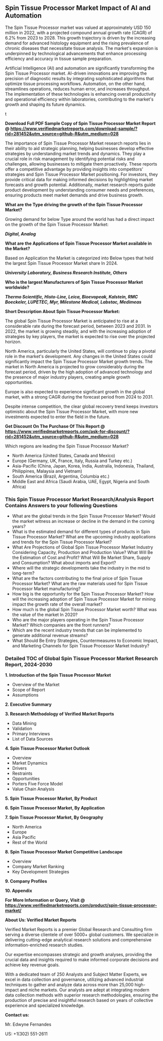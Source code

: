 <h2>Spin Tissue Processor Market Impact of AI and Automation</h2><p>The Spin Tissue Processor market was valued at approximately USD 150 million in 2022, with a projected compound annual growth rate (CAGR) of 6.2% from 2023 to 2028. This growth trajectory is driven by the increasing demand for advanced histology equipment and the rising prevalence of chronic diseases that necessitate tissue analysis. The market's expansion is underpinned by technological advancements that enhance processing efficiency and accuracy in tissue sample preparation.</p><p>Artificial Intelligence (AI) and automation are significantly transforming the Spin Tissue Processor market. AI-driven innovations are improving the precision of diagnostic results by integrating sophisticated algorithms that optimize tissue processing workflows. Automation, on the other hand, streamlines operations, reduces human error, and increases throughput. The implementation of these technologies is enhancing overall productivity and operational efficiency within laboratories, contributing to the market's growth and shaping its future dynamics.</p>t</p><p id="" class=""><strong>Download Full PDF Sample Copy of Spin Tissue Processor Market Report @ <a href="https://www.verifiedmarketreports.com/download-sample/?rid=281452&utm_source=github-R&utm_medium=028" target="_blank">https://www.verifiedmarketreports.com/download-sample/?rid=281452&utm_source=github-R&utm_medium=028</a></strong></p><p>The importance of&nbsp;Spin Tissue Processor Market research reports lies in their ability to aid strategic planning, helping businesses develop effective strategies by understanding market trends and dynamics. They play a crucial role in risk management by identifying potential risks and challenges, allowing businesses to mitigate them proactively. These reports offer a competitive advantage by providing insights into competitors' strategies and Spin Tissue Processor Market positioning. For investors, they provide critical data for making informed decisions by highlighting market forecasts and growth potential. Additionally, market research reports guide product development by understanding consumer needs and preferences, ensuring products meet market demands and drive business growth.</p><p><strong>What are the&nbsp;Type driving the growth of the Spin Tissue Processor Market?</strong></p><p id="" class="">Growing demand for below Type around the world has had a direct impact on the growth of the Spin Tissue Processor Market:</p><em><strong>Digital, Analog</strong></em></p><strong>What are the&nbsp;Applications&nbsp;of Spin Tissue Processor Market available in the Market?</strong></p><p id="" class="">Based on Application the Market is categorized into Below types that held the largest Spin Tissue Processor Market share In 2024.</p><em><strong>University Laboratory, Business Research Institute, Others</strong></em></p><strong>Who is the largest Manufacturers of Spin Tissue Processor Market worldwide?</strong></p><p><em><strong>Thermo Scientific, Histo-Line, Leica, Bioevopeak, Kalstein, RMC Boeckeler, LUPETEC, Myr, Milestone Medical, Labstac, Medimeas</strong></em></p><p id="" class=""><strong>Short Description About Spin Tissue Processor Market:</strong></p><p>The global Spin Tissue Processor Market is anticipated to rise at a considerable rate during the forecast period, between 2023 and 2031. In 2022, the market is growing steadily, and with the increasing adoption of strategies by key players, the market is expected to rise over the projected horizon.</p><p>North America, particularly the United States, will continue to play a pivotal role in the market's development. Any changes in the United States could significantly impact the Spin Tissue Processor Market growth trends. The market in North America is projected to grow considerably during the forecast period, driven by the high adoption of advanced technology and the presence of major industry players, creating ample growth opportunities.</p><p>Europe is also expected to experience significant growth in the global market, with a strong CAGR during the forecast period from 2024 to 2031.</p><p>Despite intense competition, the clear global recovery trend keeps investors optimistic about the Spin Tissue Processor Market, with more new investments expected to enter the field in the future.</p><p id="" class=""><strong>Get Discount On The Purchase Of This Report @ <a href="https://www.verifiedmarketreports.com/ask-for-discount/?rid=281452&utm_source=github-R&utm_medium=028" target="_blank">https://www.verifiedmarketreports.com/ask-for-discount/?rid=281452&utm_source=github-R&utm_medium=028</a></strong></p>Which regions are leading the Spin Tissue Processor Market?</p><ul><li>North America (United States, Canada and Mexico)</li><li>Europe (Germany, UK, France, Italy, Russia and Turkey etc.)</li><li>Asia-Pacific (China, Japan, Korea, India, Australia, Indonesia, Thailand, Philippines, Malaysia and Vietnam)</li><li>South America (Brazil, Argentina, Columbia etc.)</li><li>Middle East and Africa (Saudi Arabia, UAE, Egypt, Nigeria and South Africa)</li></ul><h3 id="" class="">This Spin Tissue Processor Market Research/Analysis Report Contains Answers to your following Questions</h3><ul><li>What are the global trends in the Spin Tissue Processor Market? Would the market witness an increase or decline in the demand in the coming years?</li><li>What is the estimated demand for different types of products in Spin Tissue Processor Market? What are the upcoming industry applications and trends for the Spin Tissue Processor Market?</li><li>What Are Projections of Global Spin Tissue Processor Market Industry Considering Capacity, Production and Production Value? What Will Be the Estimation of Cost and Profit? What Will Be Market Share, Supply and Consumption? What about imports and Export?</li><li>Where will the strategic developments take the industry in the mid to long-term?</li><li>What are the factors contributing to the final price of Spin Tissue Processor Market? What are the raw materials used for Spin Tissue Processor Market manufacturing?</li><li>How big is the opportunity for the Spin Tissue Processor Market? How will the increasing adoption of Spin Tissue Processor Market for mining impact the growth rate of the overall market?</li><li>How much is the global Spin Tissue Processor Market worth? What was the value of the market In 2020?</li><li>Who are the major players operating in the Spin Tissue Processor Market? Which companies are the front runners?</li><li>Which are the recent industry trends that can be implemented to generate additional revenue streams?</li><li>What Should Be Entry Strategies, Countermeasures to Economic Impact, and Marketing Channels for Spin Tissue Processor Market Industry?</li></ul><h3 id="" class="">Detailed TOC of Global Spin Tissue Processor Market Research Report, 2024-2030</h3><p id="" class=""><strong>1. Introduction of the Spin Tissue Processor Market</strong></p><ul><li>Overview of the Market</li><li>Scope of Report</li><li>Assumptions</li></ul><p id="" class=""><strong>2. Executive Summary</strong></p><p id="" class=""><strong>3. Research Methodology of Verified Market Reports</strong></p><ul><li>Data Mining</li><li>Validation</li><li>Primary Interviews</li><li>List of Data Sources</li></ul><p id="" class=""><strong>4. Spin Tissue Processor Market Outlook</strong></p><ul><li>Overview</li><li>Market Dynamics</li><li>Drivers</li><li>Restraints</li><li>Opportunities</li><li>Porters Five Force Model</li><li>Value Chain Analysis</li></ul><p id="" class=""><strong>5. Spin Tissue Processor Market, By Product</strong></p><p id="" class=""><strong>6. Spin Tissue Processor Market, By Application</strong></p><p id="" class=""><strong>7. Spin Tissue Processor Market, By Geography</strong></p><ul><li>North America</li><li>Europe</li><li>Asia Pacific</li><li>Rest of the World</li></ul><p id="" class=""><strong>8. Spin Tissue Processor Market Competitive Landscape</strong></p><ul><li>Overview</li><li>Company Market Ranking</li><li>Key Development Strategies</li></ul><p id="" class=""><strong>9. Company Profiles</strong></p><p id="" class=""><strong>10. Appendix</strong></p><p id="" class=""><strong>For More Information or Query, Visit @ <a href="https://www.verifiedmarketreports.com/product/spin-tissue-processor-market/" target="_blank">https://www.verifiedmarketreports.com/product/spin-tissue-processor-market/</a></strong></p><p id="" class=""><strong>About Us: Verified Market Reports</strong></p><p id="" class="">Verified Market Reports is a premier Global Research and Consulting firm serving a diverse clientele of over 5000+ global customers. We specialize in delivering cutting-edge analytical research solutions and comprehensive information-enriched research studies.</p><p id="" class="">Our expertise encompasses strategic and growth analyses, providing the crucial data and insights required to make informed corporate decisions and achieve key revenue goals.</p><p id="" class="">With a dedicated team of 250 Analysts and Subject Matter Experts, we excel in data collection and governance, utilizing advanced industrial techniques to gather and analyze data across more than 25,000 high-impact and niche markets. Our analysts are adept at integrating modern data collection methods with superior research methodologies, ensuring the production of precise and insightful research based on years of collective experience and specialized knowledge.</p><p id="" class=""><strong>Contact us:</strong></p><p id="" class="">Mr. Edwyne Fernandes</p><p id="" class="">US: +1(302) 551-2611</p>